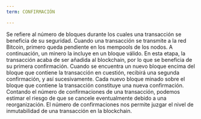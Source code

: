 ```yaml
---
term: CONFIRMACIÓN

---
```

Se refiere al número de bloques durante los cuales una transacción se beneficia de su seguridad. Cuando una transacción se transmite a la red Bitcoin, primero queda pendiente en los mempools de los nodos. A continuación, un minero la incluye en un bloque válido. En esta etapa, la transacción acaba de ser añadida al blockchain, por lo que se beneficia de su primera confirmación. Cuando se encuentra un nuevo bloque encima del bloque que contiene la transacción en cuestión, recibirá una segunda confirmación, y así sucesivamente. Cada nuevo bloque minado sobre el bloque que contiene la transacción constituye una nueva confirmación. Contando el número de confirmaciones de una transacción, podemos estimar el riesgo de que se cancele eventualmente debido a una reorganización. El número de confirmaciones nos permite juzgar el nivel de inmutabilidad de una transacción en la blockchain.